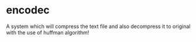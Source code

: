 # encodec
A system which will compress the text file and also decompress it to original with the use of huffman algorithm!
